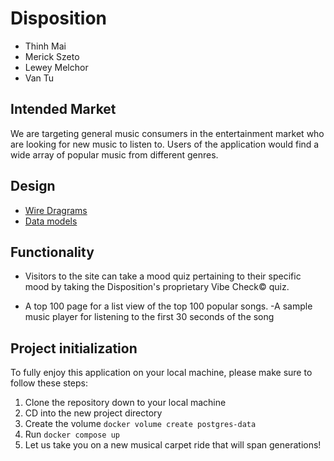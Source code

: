 # Disposition
* Thinh Mai
* Merick Szeto
* Lewey Melchor
* Van Tu


## Intended Market

We are targeting general music consumers in the entertainment market who are looking for new music to listen to. Users of the application would find a wide array of popular music from different genres.

## Design

* [Wire Dragrams](wiredigram.md)
* [Data models](data-model.md)


## Functionality

- Visitors to the site can take a mood quiz pertaining to their specific mood by taking the Disposition's proprietary Vibe Check© quiz.

- A top 100 page for a list view of the top 100 popular songs.
  -A sample music player for listening to the first 30 seconds of the song


## Project initialization
To fully enjoy this application on your local machine, please make sure to follow these steps:
1. Clone the repository down to your local machine
2. CD into the new project directory
3. Create the volume `docker volume create postgres-data`
4. Run `docker compose up`
5. Let us take you on a new musical carpet ride that will span generations!